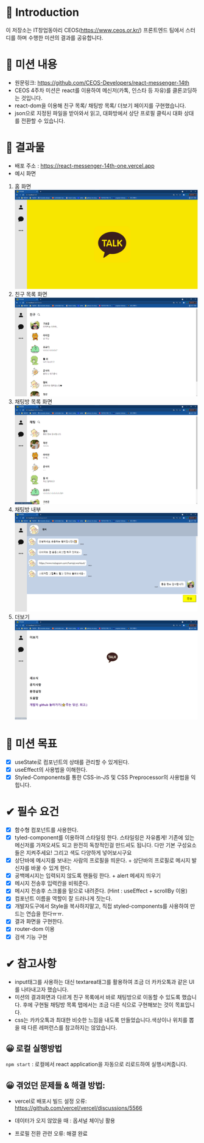# 🙌 Introduction

이 저장소는 IT창업동아리 CEOS(https://www.ceos.or.kr/) 프론트엔드 팀에서 스터디를 하며 수행한 미션의 결과를 공유합니다.

# 🚩 미션 내용

- 원문링크: https://github.com/CEOS-Developers/react-messenger-14th
- CEOS 4주차 미션은 react를 이용하여 메신저(카톡, 인스타 등 자유)를 클론코딩하는 것입니다.
- react-dom을 이용해 친구 목록/ 채팅방 목록/ 더보기 페이지를 구현했습니다.
- json으로 지정된 파일을 받아와서 읽고, 대화방에서 상단 프로필 클릭시 대화 상대를 전환할 수 있습니다.

# 🚩 결과물

- 배포 주소 : https://react-messenger-14th-one.vercel.app
- 예시 화면

1. 홈 화면
   ![01](public/01.png)
2. 친구 목록 화면
   ![02](public/02.png)
3. 채팅방 목록 화면
   ![03](public/03.png)
4. 채팅방 내부
   ![04](public/04.png)
5. 더보기
   ![05](public/05.png)

# 🚩 미션 목표

- [x] useState로 컴포넌트의 상태를 관리할 수 있게된다.
- [x] useEffect의 사용법을 이해한다.
- [x] Styled-Components를 통한 CSS-in-JS 및 CSS Preprocessor의 사용법을 익힙니다.

# ✔ 필수 요건

- [x] 함수형 컴포넌트를 사용한다.
- [x] tyled-component를 이용하여 스타일링 한다. 스타일링은 자유롭게! 기존에 있는 메신저를 가져오셔도 되고 완전히 독창적인걸 만드셔도 됩니다. 다만 기본 구성요소들은 지켜주세요! 그리고 색도 다양하게 넣어보시구요
- [x] 상단바에 메시지를 보내는 사람의 프로필을 띄운다. + 상단바의 프로필로 메시지 발신자를 바꿀 수 있게 한다.
- [x] 공백메시지는 입력되지 않도록 핸들링 한다. + alert 메세지 띄우기
- [x] 메시지 전송후 입력칸을 비워준다.
- [x] 메시지 전송후 스크롤을 밑으로 내려준다. (Hint : useEffect + scrollBy 이용)
- [x] 컴포넌트 이름을 역할이 잘 드러나게 짓는다.
- [x] 개발자도구에서 Style을 복사하지말고, 직접 styled-components를 사용하여 만드는 연습을 한다ㅠㅠ.
- [x] 결과 화면을 구현한다.
- [x] router-dom 이용
- [x] 검색 기능 구현

# ✔ 참고사항

- input태그를 사용하는 대신 textarea태그를 활용하여 조금 더 카카오톡과 같은 UI를 나타내고자 했습니다.
- 미션의 결과화면과 다르게 친구 목록에서 바로 채팅방으로 이동할 수 있도록 했습니다. 후에 구현될 채팅방 목록 탭에서는 조금 다른 식으로 구현해보는 것이 목표입니다.
- css는 카카오톡과 최대한 비슷한 느낌을 내도록 만들었습니다.색상이나 위치를 뽑을 때 다른 레퍼런스를 참고하지는 않았습니다.

## 😀 로컬 실행방법

`npm start` : 로컬에서 react application을 자동으로 리로드하여 실행시켜줍니다.

## 😀 겪었던 문제들 & 해결 방법:

- vercel로 배포시 빌드 설정 오류:
  https://github.com/vercel/vercel/discussions/5566

- 데이터가 오지 않았을 때 : 옵셔널 체이닝 활용

- 프로필 전환 관련 오류: 해결 완료
